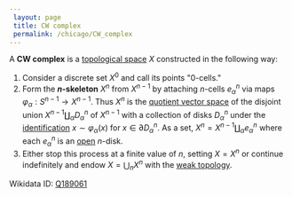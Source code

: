 ```yaml
---
 layout: page
 title: CW complex
 permalink: /chicago/CW_complex
---
```

A **CW complex** is a [topological space](https://defsmath.github.io/DefsMath/topological_space) $X$ constructed in the following way: 
1. Consider a discrete set $X^0$ and call its points "0-cells."
2. Form the **$n$-skeleton** $X^n$ from $X^{n-1}$ by attaching $n$-cells $e_\alpha^n$ via maps $\varphi_\alpha:S^{n-1} \to X^{n-1}$. Thus $X^n$ is the [quotient vector space](https://defsmath.github.io/DefsMath/quotient_vector_space) of the disjoint union $X^{n-1}\coprod_\alpha D_\alpha^n$ of $X^{n-1}$ with a collection of disks $D_\alpha^n$ under the [identification](https://defsmath.github.io/DefsMath/equivalence_relation) $x\sim \varphi_\alpha(x)$ for $x\in \partial D_\alpha^n$. As a set, $X^n = X^{n-1}\coprod_\alpha e_\alpha^n$ where each $e_\alpha^n$ is an [open](https://defsmath.github.io/DefsMath/open) $n$-disk.
3. Either stop this process at a finite value of $n$, setting $X=X^n$ or continue indefinitely and endow $X = \bigcup_n X^n$ with the [weak topology](https://defsmath.github.io/DefsMath/weak_topology).


Wikidata ID: [Q189061](https://www.wikidata.org/wiki/Q189061)